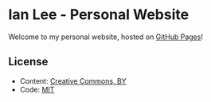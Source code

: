 Ian Lee - Personal Website
==========================

Welcome to my personal website, hosted on [GitHub Pages](https://pages.github.com)!

## License

* Content: [Creative Commons, BY](http://creativecommons.org/licenses/by/3.0/)
* Code: [MIT](http://opensource.org/licenses/mit-license.php)

